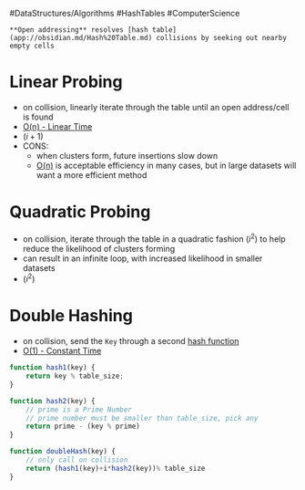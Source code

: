 #DataStructures/Algorithms #HashTables  #ComputerScience

```ad-summary
**Open addressing** resolves [hash table](app://obsidian.md/Hash%20Table.md) collisions by seeking out nearby empty cells
```

# Linear Probing
- on collision, linearly iterate through the table until an open address/cell is found
- [O(n) - Linear Time](Time%20Complexity%20-%20Big%20O%20Notation.md#O%20n%20-%20Linear%20Time)
- $(i+1)$
- CONS:
	- when clusters form, future insertions slow down
	- [O(n)](Time%20Complexity%20-%20Big%20O%20Notation.md#O%20n%20-%20Linear%20Time) is acceptable efficiency in many cases, but in large datasets will want a more efficient method

# Quadratic Probing
- on collision, iterate through the table in a quadratic fashion $(i^2)$ to help reduce the likelihood of clusters forming
- can result in an infinite loop, with increased likelihood in smaller datasets
- $(i^2)$

# Double Hashing
- on collision, send the `Key` through a second [hash function](Hash%20Function.md)
- [O(1) - Constant Time](Time%20Complexity%20-%20Big%20O%20Notation.md#O%201%20-%20Constant%20Time)
```javascript
function hash1(key) {
	return key % table_size;
}

function hash2(key) {
	// prime is a Prime Number
	// prime number must be smaller than table_size, pick any
	return prime - (key % prime)
}

function doubleHash(key) {
	// only call on collision
	return (hash1(key)+i*hash2(key))% table_size
}
```